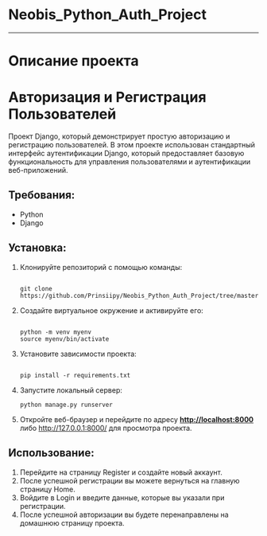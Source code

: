 # Neobis_Python_Auth_Project
----------------------------
# Описание проекта
# **Авторизация и Регистрация Пользователей**

Проект Django, который демонстрирует простую авторизацию и регистрацию пользователей. В этом проекте использован стандартный интерфейс аутентификации Django, который предоставляет базовую функциональность для управления пользователями и аутентификации веб-приложений.

## **Требования:**

- Python
- Django 

## **Установка:**

1. Клонируйте репозиторий с помощью команды:
    
    ```
    
    git clone https://github.com/Prinsiipy/Neobis_Python_Auth_Project/tree/master/myproject.git
    
    ```
    
2. Создайте виртуальное окружение и активируйте его:
    
    ```
    
    python -m venv myenv
    source myenv/bin/activate
    
    ```
    
3. Установите зависимости проекта:
    
    ```
    
    pip install -r requirements.txt
    
    ```
    
4. Запустите локальный сервер:
    
    ```
    python manage.py runserver
    
    ```
    
5. Откройте веб-браузер и перейдите по адресу **[http://localhost:8000](http://localhost:8000/)** либо http://127.0.0.1:8000/ для просмотра проекта.

## **Использование:**

1. Перейдите на страницу Register и создайте новый аккаунт.
2. После успешной регистрации вы можете вернуться на главную страницу Home.
3. Войдите в Login и введите данные, которые вы указали при регистрации.
4. После успешной авторизации вы будете перенаправлены на домашнюю страницу проекта.
